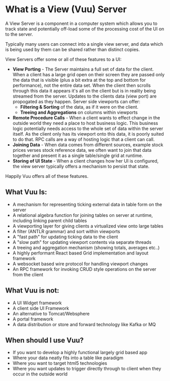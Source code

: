 # What is a View (Vuu) Server

A View Server is a component in a computer system which allows you to track state and potentially off-load some 
of the processing cost of the UI on to the server. 

Typically many users can connect into a single view server, and data which is being used by them can be shared rather than distinct copies. 

View Servers offer some or all of these features to a UI:

* **View Porting** - The Server maintains a full set of data for the client. When a client has a large grid open on their 
screen they are passed only the data that is visible (plus a bit extra at the top and bottom for performance), not the entire data set. When the 
client then scrolls through this data it appears it's all on the client but is in reality being streamed from the server.
Updates to the clients data (view port) are propogated as they happen. Server side viewports can offer:
  * **Filtering & Sorting** of the data, as if it were on the client. 
  * **Treeing and Aggregations** on columns within viewports
* **Remote Procedure Calls** - When a client wants to effect change in the outside world they need a place to host business
logic. This business logic potentially needs access to the whole set of data within the server itself. As the client only has its viewport
onto this data, it is poorly suited to do that. RPC calls are a way of hosting logic that a client can call.
* **Joining Data** - When data comes from different sources, example stock prices verses stock reference data, we often want to join that data together
and present it as a single table/single grid at runtime. 
* **Storing of UI State** - When a client changes how her UI is configured, the view server typically offers a mechanism to persist that state. 

Happily Vuu offers all of these features. 

## What Vuu Is:

* A mechanism for representing ticking external data in table form on the server
* A relational algebra function for joining tables on server at runtime, including linking parent child tables
* A viewporting layer for giving clients a virtualized view onto large tables
* A filter (ANTLR grammar) and sort within viewports
* A "fast path" for updating ticking data to the client
* A "slow path" for updating viewport contents via separate threads
* A treeing and aggregation mechanism (showing totals, averages etc..)
* A highly performant React based Grid implementation and layout framework
* A websocket based wire protocol for handling viewport changes
* An RPC framework for invoking CRUD style operations on the server from the client 

## What Vuu is not:

* A UI Widget framework
* A client side UI Framework
* An alternative to Tomcat/Websphere
* A portal framework
* A data distribution or store and forward technology like Kafka or MQ

## When should I use Vuu?

* If you want to develop a highly functional largely grid based app
* Where your data neatly fits into a table like paradigm
* Where you want to target html5 technologies
* Where you want updates to trigger directly through to client when they occur in the outside world 
